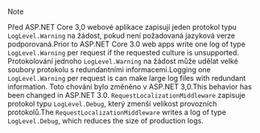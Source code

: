 > [!NOTE]
> <span data-ttu-id="fd2b0-101">Před ASP.NET Core 3,0 webové aplikace zapisují jeden protokol typu `LogLevel.Warning` na žádost, pokud není požadovaná jazyková verze podporovaná.</span><span class="sxs-lookup"><span data-stu-id="fd2b0-101">Prior to ASP.NET Core 3.0 web apps write one log of type `LogLevel.Warning` per request if the requested culture is unsupported.</span></span> <span data-ttu-id="fd2b0-102">Protokolování jednoho `LogLevel.Warning` na žádost může udělat velké soubory protokolu s redundantními informacemi.</span><span class="sxs-lookup"><span data-stu-id="fd2b0-102">Logging one `LogLevel.Warning` per request is can make large log files with redundant information.</span></span> <span data-ttu-id="fd2b0-103">Toto chování bylo změněno v ASP.NET 3,0.</span><span class="sxs-lookup"><span data-stu-id="fd2b0-103">This behavior has been changed in ASP.NET 3.0.</span></span> <span data-ttu-id="fd2b0-104">`RequestLocalizationMiddleware` zapisuje protokol typu `LogLevel.Debug`, který zmenší velikost provozních protokolů.</span><span class="sxs-lookup"><span data-stu-id="fd2b0-104">The `RequestLocalizationMiddleware` writes a log of type `LogLevel.Debug`, which reduces the size of production logs.</span></span>